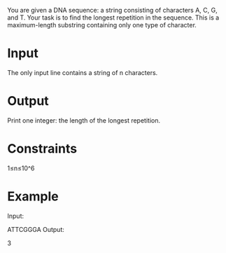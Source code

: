 You are given a DNA sequence: a string consisting of characters A, C, G, and T. Your task is to find the longest repetition in the sequence. This is a maximum-length substring containing only one type of character.

# Input

The only input line contains a string of n characters.

# Output

Print one integer: the length of the longest repetition.

# Constraints

1≤n≤10^6

# Example

Input:

ATTCGGGA
Output:

3
